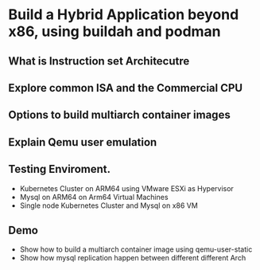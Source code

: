 # Build a Hybrid Application beyond x86, using buildah and podman

## What is Instruction set Architecutre
## Explore common ISA and the Commercial CPU
## Options to build multiarch container images
## Explain Qemu user emulation
## Testing Enviroment.
   * Kubernetes Cluster on ARM64 using VMware ESXi as Hypervisor
   * Mysql on ARM64 on Arm64 Virtual Machines
   * Single node Kubernetes Cluster and Mysql on x86 VM
## Demo
   * Show how to build a multiarch container image using qemu-user-static
   * Show how mysql replication happen between different different Arch
